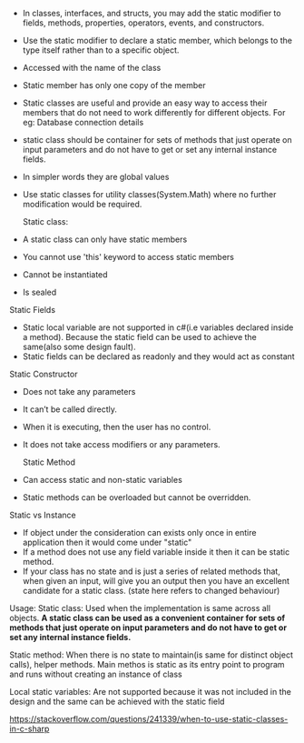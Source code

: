 - In classes, interfaces, and structs, you may add the static modifier to fields, methods, properties, operators, events, and constructors.
- Use the static modifier to declare a static member, which belongs to the type itself rather than to a specific object.
- Accessed with the name of the class 
- Static member has only one copy of the member
- Static classes are useful and provide an easy way to access their members that do not need to work differently for different objects. 
	For eg: Database connection details
- static class should be container for sets of methods that just operate on input parameters and do not have to get or set any internal instance fields.
- In simpler words they are global values
- Use static classes for utility classes(System.Math) where no further modification would be required.
	
	Static class:
- A static class can only have static members
- You cannot use 'this'  keyword to access static members
- Cannot be instantiated
- Is sealed
	
Static Fields
- Static local variable are not supported in c#(i.e variables declared inside a method). Because the static field can be used to achieve the same(also some design fault).
- Static fields can be declared as readonly and they would act as constant

Static Constructor
- Does not take any parameters
- It can’t be called directly.
- When it is executing, then the user has no control.
- It does not take access modifiers or any parameters.	

	Static Method
- Can access static and non-static variables
- Static methods can be overloaded but cannot be overridden.

Static vs Instance
- If object under the consideration can exists only once in entire application then it would come under "static"
- If a method does not use any field variable inside it then it can be static method.
- If your class has no state and is just a series of related methods that, when given an input, will give you an output then you have an excellent candidate for a static class. (state here refers to changed behaviour) 

Usage:
Static class:
Used when the implementation is same across all objects. 
**A static class can be used as a convenient container for sets of methods that just operate on input parameters and do not have to get or set 
any internal instance fields.**


Static method:
When there is no state to maintain(is same for distinct object calls), helper methods.
Main methos is static as its entry point to program and runs without creating an instance of class

Local static variables:
Are not supported because it was not included in the design and the same can be achieved with the static field

	
https://stackoverflow.com/questions/241339/when-to-use-static-classes-in-c-sharp
